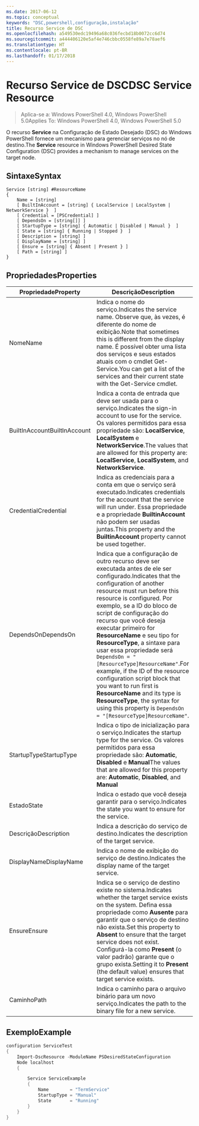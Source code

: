 ```yaml
---
ms.date: 2017-06-12
ms.topic: conceptual
keywords: "DSC,powershell,configuração,instalação"
title: Recurso Service de DSC
ms.openlocfilehash: a549530edc19496a68c036fecbd18b0072cc6d74
ms.sourcegitcommit: a444406120e5af4e746cbbc0558fe89a7e78aef6
ms.translationtype: HT
ms.contentlocale: pt-BR
ms.lasthandoff: 01/17/2018
---
```

# <a name="dsc-service-resource"></a><span data-ttu-id="4eda4-103">Recurso Service de DSC</span><span class="sxs-lookup"><span data-stu-id="4eda4-103">DSC Service Resource</span></span>

> <span data-ttu-id="4eda4-104">Aplica-se a: Windows PowerShell 4.0, Windows PowerShell 5.0</span><span class="sxs-lookup"><span data-stu-id="4eda4-104">Applies To: Windows PowerShell 4.0, Windows PowerShell 5.0</span></span>


<span data-ttu-id="4eda4-105">O recurso **Service** na Configuração de Estado Desejado (DSC) do Windows PowerShell fornece um mecanismo para gerenciar serviços no nó de destino.</span><span class="sxs-lookup"><span data-stu-id="4eda4-105">The **Service** resource in Windows PowerShell Desired State Configuration (DSC) provides a mechanism to manage services on the target node.</span></span>

## <a name="syntax"></a><span data-ttu-id="4eda4-106">Sintaxe</span><span class="sxs-lookup"><span data-stu-id="4eda4-106">Syntax</span></span>

```
Service [string] #ResourceName
{
    Name = [string]
    [ BuiltInAccount = [string] { LocalService | LocalSystem | NetworkService }  ]
    [ Credential = [PSCredential] ]
    [ DependsOn = [string[]] ]
    [ StartupType = [string] { Automatic | Disabled | Manual }  ]
    [ State = [string] { Running | Stopped }  ]
    [ Description = [string] ]
    [ DisplayName = [string] ]
    [ Ensure = [string] { Absent | Present } ]
    [ Path = [string] ]
}
```

## <a name="properties"></a><span data-ttu-id="4eda4-107">Propriedades</span><span class="sxs-lookup"><span data-stu-id="4eda4-107">Properties</span></span>

|  <span data-ttu-id="4eda4-108">Propriedade</span><span class="sxs-lookup"><span data-stu-id="4eda4-108">Property</span></span>  |  <span data-ttu-id="4eda4-109">Descrição</span><span class="sxs-lookup"><span data-stu-id="4eda4-109">Description</span></span>   | 
|---|---| 
| <span data-ttu-id="4eda4-110">Nome</span><span class="sxs-lookup"><span data-stu-id="4eda4-110">Name</span></span>| <span data-ttu-id="4eda4-111">Indica o nome do serviço.</span><span class="sxs-lookup"><span data-stu-id="4eda4-111">Indicates the service name.</span></span> <span data-ttu-id="4eda4-112">Observe que, às vezes, é diferente do nome de exibição.</span><span class="sxs-lookup"><span data-stu-id="4eda4-112">Note that sometimes this is different from the display name.</span></span> <span data-ttu-id="4eda4-113">É possível obter uma lista dos serviços e seus estados atuais com o cmdlet Get-Service.</span><span class="sxs-lookup"><span data-stu-id="4eda4-113">You can get a list of the services and their current state with the Get-Service cmdlet.</span></span>| 
| <span data-ttu-id="4eda4-114">BuiltInAccount</span><span class="sxs-lookup"><span data-stu-id="4eda4-114">BuiltInAccount</span></span>| <span data-ttu-id="4eda4-115">Indica a conta de entrada que deve ser usada para o serviço.</span><span class="sxs-lookup"><span data-stu-id="4eda4-115">Indicates the sign-in account to use for the service.</span></span> <span data-ttu-id="4eda4-116">Os valores permitidos para essa propriedade são: **LocalService**, **LocalSystem** e **NetworkService**.</span><span class="sxs-lookup"><span data-stu-id="4eda4-116">The values that are allowed for this property are: **LocalService**, **LocalSystem**, and **NetworkService**.</span></span>| 
| <span data-ttu-id="4eda4-117">Credential</span><span class="sxs-lookup"><span data-stu-id="4eda4-117">Credential</span></span>| <span data-ttu-id="4eda4-118">Indica as credenciais para a conta em que o serviço será executado.</span><span class="sxs-lookup"><span data-stu-id="4eda4-118">Indicates credentials for the account that the service will run under.</span></span> <span data-ttu-id="4eda4-119">Essa propriedade e a propriedade __BuiltinAccount__ não podem ser usadas juntas.</span><span class="sxs-lookup"><span data-stu-id="4eda4-119">This property and the __BuiltinAccount__ property cannot be used together.</span></span>| 
| <span data-ttu-id="4eda4-120">DependsOn</span><span class="sxs-lookup"><span data-stu-id="4eda4-120">DependsOn</span></span>| <span data-ttu-id="4eda4-121">Indica que a configuração de outro recurso deve ser executada antes de ele ser configurado.</span><span class="sxs-lookup"><span data-stu-id="4eda4-121">Indicates that the configuration of another resource must run before this resource is configured.</span></span> <span data-ttu-id="4eda4-122">Por exemplo, se a ID do bloco de script de configuração do recurso que você deseja executar primeiro for __ResourceName__ e seu tipo for __ResourceType__, a sintaxe para usar essa propriedade será `DependsOn = "[ResourceType]ResourceName"`.</span><span class="sxs-lookup"><span data-stu-id="4eda4-122">For example, if the ID of the resource configuration script block that you want to run first is __ResourceName__ and its type is __ResourceType__, the syntax for using this property is `DependsOn = "[ResourceType]ResourceName"`.</span></span>| 
| <span data-ttu-id="4eda4-123">StartupType</span><span class="sxs-lookup"><span data-stu-id="4eda4-123">StartupType</span></span>| <span data-ttu-id="4eda4-124">Indica o tipo de inicialização para o serviço.</span><span class="sxs-lookup"><span data-stu-id="4eda4-124">Indicates the startup type for the service.</span></span> <span data-ttu-id="4eda4-125">Os valores permitidos para essa propriedade são: **Automatic**, **Disabled** e **Manual**</span><span class="sxs-lookup"><span data-stu-id="4eda4-125">The values that are allowed for this property are: **Automatic**, **Disabled**, and **Manual**</span></span>| 
| <span data-ttu-id="4eda4-126">Estado</span><span class="sxs-lookup"><span data-stu-id="4eda4-126">State</span></span>| <span data-ttu-id="4eda4-127">Indica o estado que você deseja garantir para o serviço.</span><span class="sxs-lookup"><span data-stu-id="4eda4-127">Indicates the state you want to ensure for the service.</span></span>| 
| <span data-ttu-id="4eda4-128">Descrição</span><span class="sxs-lookup"><span data-stu-id="4eda4-128">Description</span></span> | <span data-ttu-id="4eda4-129">Indica a descrição do serviço de destino.</span><span class="sxs-lookup"><span data-stu-id="4eda4-129">Indicates the description of the target service.</span></span>| 
| <span data-ttu-id="4eda4-130">DisplayName</span><span class="sxs-lookup"><span data-stu-id="4eda4-130">DisplayName</span></span> | <span data-ttu-id="4eda4-131">Indica o nome de exibição do serviço de destino.</span><span class="sxs-lookup"><span data-stu-id="4eda4-131">Indicates the display name of the target service.</span></span>| 
| <span data-ttu-id="4eda4-132">Ensure</span><span class="sxs-lookup"><span data-stu-id="4eda4-132">Ensure</span></span> | <span data-ttu-id="4eda4-133">Indica se o serviço de destino existe no sistema.</span><span class="sxs-lookup"><span data-stu-id="4eda4-133">Indicates whether the target service exists on the system.</span></span> <span data-ttu-id="4eda4-134">Defina essa propriedade como **Ausente** para garantir que o serviço de destino não exista.</span><span class="sxs-lookup"><span data-stu-id="4eda4-134">Set this property to **Absent** to ensure that the target service does not exist.</span></span> <span data-ttu-id="4eda4-135">Configurá-la como **Present** (o valor padrão) garante que o grupo exista.</span><span class="sxs-lookup"><span data-stu-id="4eda4-135">Setting it to **Present** (the default value) ensures that target service exists.</span></span>|
| <span data-ttu-id="4eda4-136">Caminho</span><span class="sxs-lookup"><span data-stu-id="4eda4-136">Path</span></span> | <span data-ttu-id="4eda4-137">Indica o caminho para o arquivo binário para um novo serviço.</span><span class="sxs-lookup"><span data-stu-id="4eda4-137">Indicates the path to the binary file for a new service.</span></span>| 

## <a name="example"></a><span data-ttu-id="4eda4-138">Exemplo</span><span class="sxs-lookup"><span data-stu-id="4eda4-138">Example</span></span>

```powershell
configuration ServiceTest
{
    Import-DscResource -ModuleName PSDesiredStateConfiguration
    Node localhost
    {

        Service ServiceExample
        {
            Name        = "TermService"
            StartupType = "Manual"
            State       = "Running"
        } 
    }
}
```

